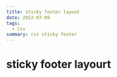 ```yaml
---
title: sticky footer layout
date: 2022-07-09
tags:
  - Css
summary: css sticky footer
---
```


# sticky footer layourt
